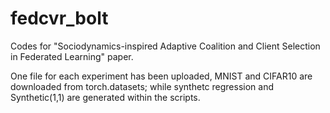 # fedcvr_bolt

Codes for "Sociodynamics-inspired Adaptive Coalition and Client Selection in Federated Learning" paper.

One file for each experiment has been uploaded, MNIST and CIFAR10 are downloaded from torch.datasets; while synthetc regression and Synthetic(1,1) are generated within the scripts.


